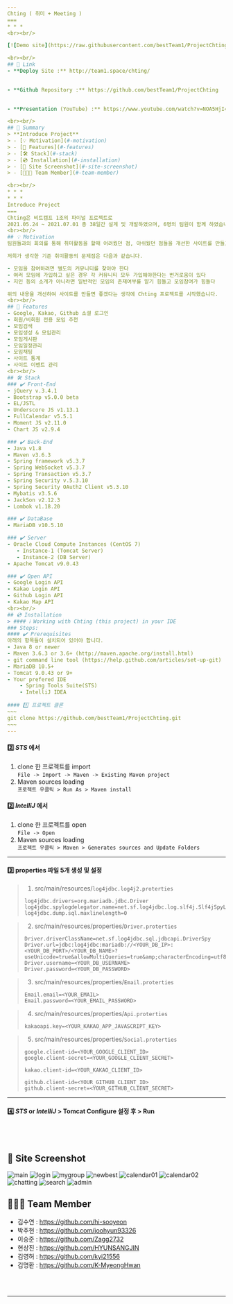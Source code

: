 ```yaml
---
Chting ( 취미 + Meeting )
===
* * *
<br><br/>

[![Demo site](https://raw.githubusercontent.com/bestTeam1/ProjectChting/master/src/main/webapp/assets/img/demo_logo1.png)](http://team1.space/chting/)

<br><br/>
## 🔗 Link
- **Deploy Site :** http://team1.space/chting/
  

- **Github Repository :** https://github.com/bestTeam1/ProjectChting
  

- **Presentation (YouTube) :** https://www.youtube.com/watch?v=NOA5HjI43z0

<br><br/>
## 📖 Summary
> **Introduce Project**  
> - [💡 Motivation](#-motivation)  
> - [📌 Features](#-features)  
> - [🛠 Stack](#-stack)
> - [💿 Installation](#-installation)  
> - [📸 Site Screenshot](#-site-screenshot)
> - [🧑🏻‍💻 Team Member](#-team-member)

<br><br/>
* * *
* * *
Introduce Project
===
Chting은 비트캠프 1조의 파이널 프로젝트로  
2021.05.24 ~ 2021.07.01 총 38일간 설계 및 개발하였으며, 6명의 팀원이 함께 하였습니다.
<br><br/>
## 💡 Motivation
팀원들과의 회의를 통해 취미활동을 할때 어려웠던 점, 아쉬웠던 점들을 개선한 사이트를 만들고자 했습니다.  

저희가 생각한 기존 취미활동의 문제점은 다음과 같습니다.

- 모임을 참여하려면 별도의 커뮤니티를 찾아야 한다
- 여러 모임에 가입하고 싶은 경우 각 커뮤니티 모두 가입해야한다는 번거로움이 있다
- 지인 등의 소개가 아니라면 일반적인 모임의 존재여부를 알기 힘들고 모임참여가 힘들다

위의 내용을 개선하여 사이트를 만들면 좋겠다는 생각에 Chting 프로젝트를 시작했습니다.
<br><br/>
## 📌 Features
- Google, Kakao, Github 소셜 로그인
- 회원/비회원 전용 모임 추천
- 모임검색
- 모임생성 & 모임관리
- 모임게시판
- 모임일정관리
- 모임채팅
- 사이트 통계
- 사이트 이벤트 관리
<br><br/>
## 🛠 Stack
### ✔️ Front-End
- jQuery v.3.4.1
- Bootstrap v5.0.0 beta
- EL/JSTL
- Underscore JS v1.13.1
- FullCalendar v5.5.1
- Moment JS v2.11.0
- Chart JS v2.9.4

### ✔️ Back-End
- Java v1.8
- Maven v3.6.3
- Spring framework v5.3.7
- Spring WebSocket v5.3.7
- Spring Transaction v5.3.7
- Spring Security v.5.3.10
- Spring Security OAuth2 Client v5.3.10
- Mybatis v3.5.6
- JackSon v2.12.3
- Lombok v1.18.20

### ✔️ DataBase
- MariaDB v10.5.10

### ✔️ Server
- Oracle Cloud Compute Instances (CentOS 7)
   - Instance-1 (Tomcat Server)
   - Instance-2 (DB Server)
- Apache Tomcat v9.0.43

### ✔️ Open API
- Google Login API
- Kakao Login API
- Github Login API
- Kakao Map API
<br><br/>
## 💿 Installation
> #### ℹ️ Working with Chting (this project) in your IDE
### Steps:
#### ✔️ Prerequisites
아래의 항목들이 설치되어 있어야 합니다.
- Java 8 or newer
- Maven 3.6.3 or 3.6+ (http://maven.apache.org/install.html)
- git command line tool (https://help.github.com/articles/set-up-git)
- MariaDB 10.5+
- Tomcat 9.0.43 or 9+
- Your prefered IDE
    - Spring Tools Suite(STS)
    - IntelliJ IDEA
   
#### 1️⃣ 프로젝트 클론
~~~ 
git clone https://github.com/bestTeam1/ProjectChting.git
~~~
---
```

#### 2️⃣ _STS_ 에서  
   1. clone 한 프로젝트를 import  
      ```File -> Import -> Maven -> Existing Maven project```
   2. Maven sources loading  
      ```프로젝트 우클릭 > Run As > Maven install```
      
#### 2️⃣ _IntelliJ_ 에서  
   1. clone 한 프로젝트를 open  
      ```File -> Open```
   2. Maven sources loading  
      ```프로젝트 우클릭 > Maven > Generates sources and Update Folders```
      
---
#### 3️⃣ properties 파일 5개 생성 및 설정
   > 1. src/main/resources/```log4jdbc.log4j2.proterties```
   >   ~~~
   >   log4jdbc.drivers=org.mariadb.jdbc.Driver
   >   log4jdbc.spylogdelegator.name=net.sf.log4jdbc.log.slf4j.Slf4jSpyLogDelegator
   >   log4jdbc.dump.sql.maxlinelength=0
   >   ~~~

   > 2. src/main/resources/properties/```Driver.proterties```
   >   ~~~
   >   Driver.driverClassName=net.sf.log4jdbc.sql.jdbcapi.DriverSpy
   >   Driver.url=jdbc:log4jdbc:mariadb://<YOUR_DB_IP>:<YOUR_DB_PORT>/<YOUR_DB_NAME>?useUnicode=true&allowMultiQueries=true&amp;characterEncoding=utf8&amp;serverTimezone=UTC
   >   Driver.username=<YOUR_DB_USERNAME>
   >   Driver.password=<YOUR_DB_PASSWORD>
   >   ~~~
   
   > 3. src/main/resources/properties/```Email.proterties```
   >   ~~~
   >   Email.email=<YOUR_EMAIL>
   >   Email.password=<YOUR_EMAIL_PASSWORD>
   >   ~~~

   > 4. src/main/resources/properties/```Api.proterties```
   >   ~~~
   >   kakaoapi.key=<YOUR_KAKAO_APP_JAVASCRIPT_KEY>
   >   ~~~
   
   > 5. src/main/resources/properties/```Social.proterties```
   >   ~~~
   >   google.client-id=<YOUR_GOOGLE_CLIENT_ID>
   >   google.client-secret=<YOUR_GOOGLE_CLIENT_SECRET>
   >
   >   kakao.client-id=<YOUR_KAKAO_CLIENT_ID>
   >
   >   github.client-id=<YOUR_GITHUB_CLIENT_ID>
   >   github.client-secret=<YOUR_GITHUB_CLIENT_SECRET>
   >   ~~~

---
#### 4️⃣ _STS_ or _IntelliJ_ > Tomcat Configure 설정 후 > Run
<br><br/>
## 📸 Site Screenshot
![main](https://raw.githubusercontent.com/bestTeam1/ProjectChting/master/src/main/webapp/images/chting_00_main.png)
![login](https://raw.githubusercontent.com/bestTeam1/ProjectChting/master/src/main/webapp/images/chting_01_login.png)
![mygroup](https://raw.githubusercontent.com/bestTeam1/ProjectChting/master/src/main/webapp/images/chting_02_mygroup.png)
![newbest](https://raw.githubusercontent.com/bestTeam1/ProjectChting/master/src/main/webapp/images/chting_03_newbest.png)
![calendar01](https://raw.githubusercontent.com/bestTeam1/ProjectChting/master/src/main/webapp/images/chting_04_calendar.png)
![calendar02](https://raw.githubusercontent.com/bestTeam1/ProjectChting/master/src/main/webapp/images/chting_05_calendar.png)
![chatting](https://raw.githubusercontent.com/bestTeam1/ProjectChting/master/src/main/webapp/images/chting_06_chatting.png)
![search](https://raw.githubusercontent.com/bestTeam1/ProjectChting/master/src/main/webapp/images/chting_07_search.png)
![admin](https://raw.githubusercontent.com/bestTeam1/ProjectChting/master/src/main/webapp/images/chting_09_admin.png)
## 🧑🏻‍💻 Team Member
- 김수연 : https://github.com/hi-sooyeon
- 박주현 : https://github.com/joohyun93326
- 이승준 : https://github.com/Zagg2732
- 현상진 : https://github.com/HYUNSANGJIN
- 김영허 : https://github.com/kyi21556
- 김명환 : https://github.com/K-MyeongHwan

<br><br/>

---